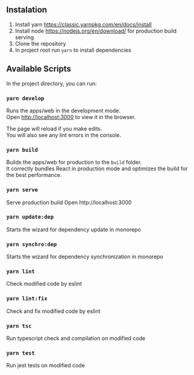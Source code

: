 ## Instalation

1) Install yarn https://classic.yarnpkg.com/en/docs/install
2) Install node https://nodejs.org/en/download/ for production build serving
2) Clone the repository
3) In project root run `yarn` to install dependencies

## Available Scripts

In the project directory, you can run:

### `yarn develop`

Runs the apps/web in the development mode.<br />
Open [http://localhost:3000](http://localhost:3000) to view it in the browser.

The page will reload if you make edits.<br />
You will also see any lint errors in the console.

### `yarn build`
Builds the apps/web for production to the `build` folder.<br />
It correctly bundles React in production mode and optimizes the build for the best performance.

### `yarn serve`
Serve production build
Open http://localhost:3000

### `yarn update:dep`
Starts the wizard for dependency update in monorepo

### `yarn synchro:dep`
Starts the wizard for dependency synchronization in monorepo

### `yarn lint`
Check modified code by eslint

### `yarn lint:fix`
Check and fix modified code by eslint

### `yarn tsc`
Run typescript check and compilation on modified code

### `yarn test`
Run jest tests on modified code




